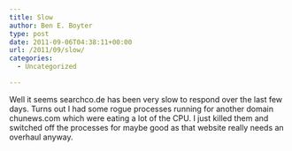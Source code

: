 ```yaml
---
title: Slow
author: Ben E. Boyter
type: post
date: 2011-09-06T04:38:11+00:00
url: /2011/09/slow/
categories:
  - Uncategorized

---
```

Well it seems searchco.de has been very slow to respond over the last few days. Turns out I had some rogue processes running for another domain chunews.com which were eating a lot of the CPU. I just killed them and switched off the processes for maybe good as that website really needs an overhaul anyway.